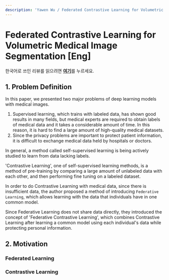 ```yaml
---
description: 'Yawen Wu / Federated Contrastive Learning for Volumetric Medical Image Segmentation / MICCAI 2021 Oral'
---
```


# Federated Contrastive Learning for Volumetric Medical Image Segmentation [Eng]

한국어로 쓰인 리뷰를 읽으려면 [**여기**](https://github.com/2na-97/awesome-reviews-kaist/blob/master/paper-review/2021-fall-paper-review/miccai-2021-federated-contrastive-learning-kor.md)를 누르세요.

## 1. Problem Definition
  In this paper, we presented two major problems of deep learning models with medical images.
  1. Supervised learning, which trains with labeled data, has shown good results in many fields, but medical experts are required to obtain labels of medical data and it takes a considerable amount of time. In this reason, it is hard to find a large amount of high-quality medical datasets.
  2. Since the privacy problems are important to protect patient information, it is difficult to exchange medical data held by hospitals or doctors.

  In general, a method called self-supervised learning is being actively studied to learn from data lacking labels.
  
  'Contrastive Learning', one of self-supervised learning methods, is a method of pre-training by comparing a large amount of unlabeled data with each other, and then performing fine tuning on a labeled dataset.
  
  In order to do Contrastive Learning with medical data, since there is insufficient data, the author proposed a method of introducing `Federative Learning`, which allows learning with the data that individuals have in one common model.
  
  Since Federative Learning does not share data directly, they introduced the concept of 'Federative Contrastive Learning', which combines Contrastive Learning after learning a common model using each individual's data while protecting personal information.
  
## 2. Motivation
### Federated Learning
### Contrastive Learning
